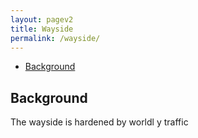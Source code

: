 ```yaml
---
layout: pagev2
title: Wayside
permalink: /wayside/
---
```

- [Background](#background)

## Background

The wayside is hardened by worldl y traffic